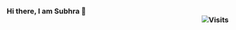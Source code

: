 ### Hi there, I am Subhra 👋 <div align="right">![Visits](https://img.shields.io/badge/Visits-20-blue?label=PageVisitCounter&labelColor=000000&logo=GitHub&logoColor=FFFFFF&color=1D70B8&style=for-the-badge)</div>





<!--https://github.com/Armanx200/visitor-badge
**SubhraSMukherjee/SubhraSMukherjee** is a ✨ _special_ ✨ repository because its `README.md` (this file) appears on your GitHub profile.

Here are some ideas to get you started:

- 🔭 I’m currently working on ...
- 🌱 I’m currently learning ...
- 👯 I’m looking to collaborate on ...
- 🤔 I’m looking for help with ...
- 💬 Ask me about ...
- 📫 How to reach me: ...
- 😄 Pronouns: ...
- ⚡ Fun fact: ...
-->
